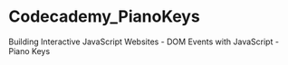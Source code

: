 # Codecademy_PianoKeys
Building Interactive JavaScript Websites - DOM Events with JavaScript - Piano Keys
